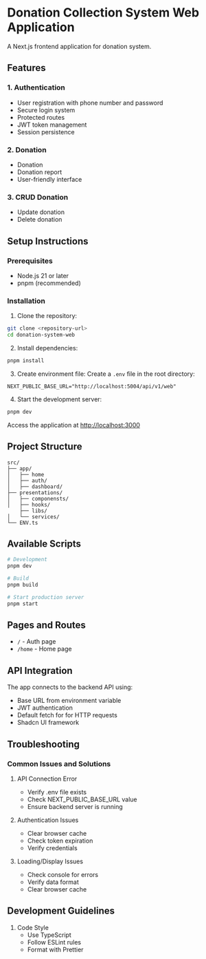 # Donation Collection System Web Application

A Next.js frontend application for donation system.

## Features

### 1. Authentication

- User registration with phone number and password
- Secure login system
- Protected routes
- JWT token management
- Session persistence

### 2. Donation

- Donation
- Donation report
- User-friendly interface

### 3. CRUD Donation

- Update donation
- Delete donation

## Setup Instructions

### Prerequisites

- Node.js 21 or later
- pnpm (recommended)

### Installation

1. Clone the repository:

```bash
git clone <repository-url>
cd donation-system-web
```

2. Install dependencies:

```bash
pnpm install
```

3. Create environment file:
   Create a `.env` file in the root directory:

```env
NEXT_PUBLIC_BASE_URL="http://localhost:5004/api/v1/web"
```

4. Start the development server:

```bash
pnpm dev
```

Access the application at [http://localhost:3000](http://localhost:3000)

## Project Structure

```
src/
├── app/
│   ├── home
│   ├── auth/
│   ├── dashboard/
├── presentations/
│   ├── componensts/
│   ├── hooks/
    ├── libs/
│   └── services/
└── ENV.ts
```

## Available Scripts

```bash
# Development
pnpm dev

# Build
pnpm build

# Start production server
pnpm start
```

## Pages and Routes

- `/` - Auth page
- `/home` - Home page

## API Integration

The app connects to the backend API using:

- Base URL from environment variable
- JWT authentication
- Default fetch for for HTTP requests
- Shadcn UI framework

## Troubleshooting

### Common Issues and Solutions

1. API Connection Error

   - Verify .env file exists
   - Check NEXT_PUBLIC_BASE_URL value
   - Ensure backend server is running

2. Authentication Issues

   - Clear browser cache
   - Check token expiration
   - Verify credentials

3. Loading/Display Issues
   - Check console for errors
   - Verify data format
   - Clear browser cache

## Development Guidelines

1. Code Style
   - Use TypeScript
   - Follow ESLint rules
   - Format with Prettier
